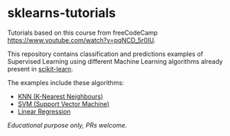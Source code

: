 # sklearns-tutorials

Tutorials based on this course from freeCodeCamp https://www.youtube.com/watch?v=pqNCD_5r0IU.

This repository contains classification and predictions examples of Supervised Learning using different Machine Learning algorithms already present in [scikit-learn](https://scikit-learn.org/stable/).

The examples include these algorithms:
- [KNN (K-Nearest Neighbours)](https://en.wikipedia.org/wiki/K-nearest_neighbors_algorithm)
- [SVM (Support Vector Machine)](https://en.wikipedia.org/wiki/Support-vector_machine)
- [Linear Regression](https://en.wikipedia.org/wiki/Linear_regression)

_Educational purpose only, PRs welcome._
